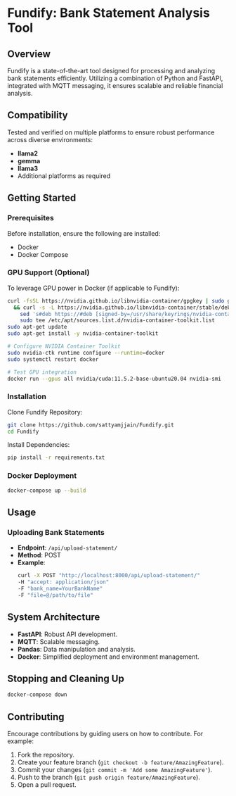 
# Fundify: Bank Statement Analysis Tool

## Overview

Fundify is a state-of-the-art tool designed for processing and analyzing bank statements efficiently. Utilizing a combination of Python and FastAPI, integrated with MQTT messaging, it ensures scalable and reliable financial analysis.

## Compatibility

Tested and verified on multiple platforms to ensure robust performance across diverse environments:

- **llama2**
- **gemma**
- **llama3**
- Additional platforms as required

## Getting Started

### Prerequisites

Before installation, ensure the following are installed:
- Docker
- Docker Compose

### GPU Support (Optional)
To leverage GPU power in Docker (if applicable to Fundify):
```bash
curl -fsSL https://nvidia.github.io/libnvidia-container/gpgkey | sudo gpg --dearmor -o /usr/share/keyrings/nvidia-container-toolkit-keyring.gpg \
  && curl -s -L https://nvidia.github.io/libnvidia-container/stable/deb/nvidia-container-toolkit.list | \
    sed 's#deb https://#deb [signed-by=/usr/share/keyrings/nvidia-container-toolkit-keyring.gpg] https://#g' | \
    sudo tee /etc/apt/sources.list.d/nvidia-container-toolkit.list
sudo apt-get update
sudo apt-get install -y nvidia-container-toolkit

# Configure NVIDIA Container Toolkit
sudo nvidia-ctk runtime configure --runtime=docker
sudo systemctl restart docker

# Test GPU integration
docker run --gpus all nvidia/cuda:11.5.2-base-ubuntu20.04 nvidia-smi
```

### Installation
Clone Fundify Repository:
```bash
git clone https://github.com/sattyamjjain/Fundify.git
cd Fundify
```

Install Dependencies:
```bash
pip install -r requirements.txt
```

### Docker Deployment
```bash
docker-compose up --build
```

## Usage

### Uploading Bank Statements
- **Endpoint**: `/api/upload-statement/`
- **Method**: POST
- **Example**:
  ```bash
  curl -X POST "http://localhost:8000/api/upload-statement/" 
  -H "accept: application/json" 
  -F "bank_name=YourBankName" 
  -F "file=@/path/to/file"
  ```

## System Architecture
- **FastAPI**: Robust API development.
- **MQTT**: Scalable messaging.
- **Pandas**: Data manipulation and analysis.
- **Docker**: Simplified deployment and environment management.

## Stopping and Cleaning Up
```bash
docker-compose down
```

## Contributing

Encourage contributions by guiding users on how to contribute. For example:

1. Fork the repository.
2. Create your feature branch (`git checkout -b feature/AmazingFeature`).
3. Commit your changes (`git commit -m 'Add some AmazingFeature'`).
4. Push to the branch (`git push origin feature/AmazingFeature`).
5. Open a pull request.
